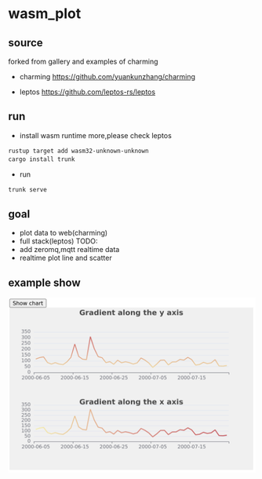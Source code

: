 # wasm_plot

## source
forked from gallery and examples of charming

* charming
https://github.com/yuankunzhang/charming

* leptos
https://github.com/leptos-rs/leptos

## run 
 
* install wasm runtime 
more,please check leptos 
```sh
rustup target add wasm32-unknown-unknown
cargo install trunk
```
* run
```sh
trunk serve
```
## goal

* plot data to web(charming)
* full stack(leptos)
TODO:
* add zeromq,mqtt realtime data
* realtime plot line and scatter
## example show
![alt text](charming-plot.png)